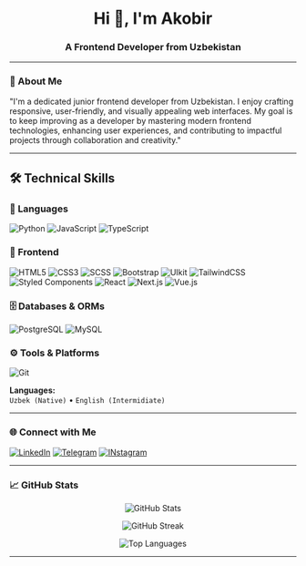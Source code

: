 <h1 align="center">Hi 👋, I'm Akobir</h1>
<h3 align="center">A Frontend Developer from Uzbekistan</h3>

---

### 🚀 About Me

"I'm a dedicated junior frontend developer from Uzbekistan. I enjoy crafting responsive, user-friendly, and visually appealing web interfaces. My goal is to keep improving as a developer by mastering modern frontend technologies, enhancing user experiences, and contributing to impactful projects through collaboration and creativity."

---



## 🛠️ Technical Skills

### 🧠 Languages
![Python](https://img.shields.io/badge/Python-3776AB?style=for-the-badge&logo=python&logoColor=white)
![JavaScript](https://img.shields.io/badge/JavaScript-F7DF1E?style=for-the-badge&logo=javascript&logoColor=black)
![TypeScript](https://img.shields.io/badge/TypeScript-3178C6?style=for-the-badge&logo=typescript&logoColor=white)

### 🎨 Frontend
![HTML5](https://img.shields.io/badge/HTML5-E34F26?style=for-the-badge&logo=html5&logoColor=white)
![CSS3](https://img.shields.io/badge/CSS3-1572B6?style=for-the-badge&logo=css3&logoColor=white)
![SCSS](https://img.shields.io/badge/SCSS-CC6699?style=for-the-badge&logo=sass&logoColor=white)
![Bootstrap](https://img.shields.io/badge/Bootstrap-7952B3?style=for-the-badge&logo=bootstrap&logoColor=white)
![UIkit](https://img.shields.io/badge/UIkit-2396F3?style=for-the-badge&logo=uikit&logoColor=white)
![TailwindCSS](https://img.shields.io/badge/TailwindCSS-06B6D4?style=for-the-badge&logo=tailwind-css&logoColor=white)
![Styled Components](https://img.shields.io/badge/Styled--Components-DB7093?style=for-the-badge&logo=styled-components&logoColor=white)
![React](https://img.shields.io/badge/React-61DAFB?style=for-the-badge&logo=react&logoColor=black)
![Next.js](https://img.shields.io/badge/Next.js-000000?style=for-the-badge&logo=next.js&logoColor=white)
![Vue.js](https://img.shields.io/badge/Vue.js-42b883?style=for-the-badge&logo=vue.js&logoColor=white)

### 🗄️ Databases & ORMs
![PostgreSQL](https://img.shields.io/badge/PostgreSQL-4169E1?style=for-the-badge&logo=postgresql&logoColor=white)
![MySQL](https://img.shields.io/badge/MySQL-4479A1?style=for-the-badge&logo=mysql&logoColor=white)

### ⚙️ Tools & Platforms
![Git](https://img.shields.io/badge/Git-F05032?style=for-the-badge&logo=git&logoColor=white)

**Languages:**  
`Uzbek (Native)` • `English (Intermidiate)`

---

### 🌐 Connect with Me

[![LinkedIn](https://img.shields.io/badge/LinkedIn-0A66C2?style=for-the-badge&logo=linkedin&logoColor=white)](https://www.linkedin.com/in/akobir-usmonov)
[![Telegram](https://img.shields.io/badge/Telegram-2CA5E0?style=for-the-badge&logo=telegram&logoColor=white)](https://t.me/csr0308)
[![INstagram](https://img.shields.io/badge/Instagram-E4405F?style=for-the-badge&logo=instagram&logoColor=white)](https://instagram.com/coder.akobir0308)

---

### 📈 GitHub Stats

<p align="center">
  <img src="https://github-readme-stats.vercel.app/api?username=AkobirCoder&show_icons=true&theme=tokyonight&hide=prs" alt="GitHub Stats" />
</p>

<p align="center">
  <img src="https://github-readme-streak-stats-eight.vercel.app?user=AkobirCoder&theme=tokyonight&date_format=M%20j%5B%2C%20Y%5D" alt="GitHub Streak" />
</p>

<p align="center">
  <img src="https://github-readme-stats.vercel.app/api/top-langs/?username=AkobirCoder&layout=compact&theme=tokyonight" alt="Top Languages" />
</p>



---
